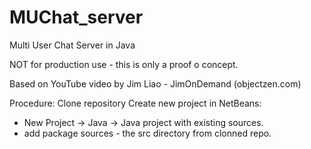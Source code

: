 # MUChat_server
Multi User Chat Server in Java

NOT for production use - this is only a proof o concept.

Based on YouTube video by Jim Liao - JimOnDemand (objectzen.com)


Procedure:
Clone repository
Create new project in NetBeans:
- New Project -> Java -> Java project with existing sources.
- add package sources - the src directory from clonned repo.

